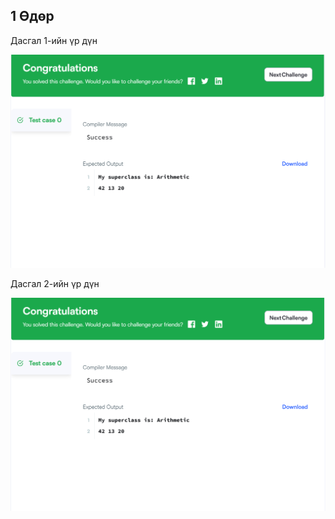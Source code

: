 ## 1 Өдөр

Дасгал 1-ийн үр дүн

<p align="center">
  <img src="src/image/dadlaga1_1.png" alt="zurag"width="full"/>
</p>

Дасгал 2-ийн үр дүн

<p align="center">
  <img src="src/image/dadlaga3.png" alt="zurag"width="full"/>
</p>

